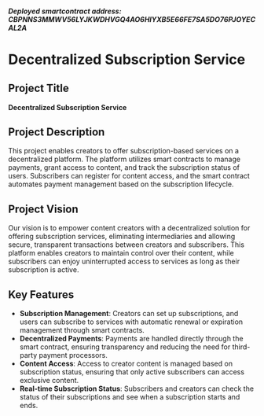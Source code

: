 ##### Deployed smartcontract address: CBPNNS3MMWV56LYJKWDHVGQ4AO6HIYXB5E66FE7SA5DO76PJOYECAL2A

# Decentralized Subscription Service

## Project Title
**Decentralized Subscription Service**

## Project Description
This project enables creators to offer subscription-based services on a decentralized platform. The platform utilizes smart contracts to manage payments, grant access to content, and track the subscription status of users. Subscribers can register for content access, and the smart contract automates payment management based on the subscription lifecycle.

## Project Vision
Our vision is to empower content creators with a decentralized solution for offering subscription services, eliminating intermediaries and allowing secure, transparent transactions between creators and subscribers. This platform enables creators to maintain control over their content, while subscribers can enjoy uninterrupted access to services as long as their subscription is active.

## Key Features
- **Subscription Management**: Creators can set up subscriptions, and users can subscribe to services with automatic renewal or expiration management through smart contracts.
- **Decentralized Payments**: Payments are handled directly through the smart contract, ensuring transparency and reducing the need for third-party payment processors.
- **Content Access**: Access to creator content is managed based on subscription status, ensuring that only active subscribers can access exclusive content.
- **Real-time Subscription Status**: Subscribers and creators can check the status of their subscriptions and see when a subscription starts and ends.
